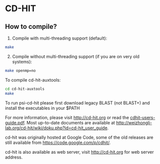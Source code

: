 # CD-HIT 

## How to compile?
  1. Compile with multi-threading support (default): 
```bash
make
````
  2. Compile without multi-threading support (if you are on very old systems): 
```bash
make openmp=no
```

To compile cd-hit-auxtools:
```bash
cd cd-hit-auxtools
make
```

To run psi-cd-hit please first download legacy BLAST (not BLAST+) and install the executables in your $PATH

For more information, please visit http://cd-hit.org or read the [cdhit-users-guide.pdf](https://github.com/weizhongli/cdhit/blob/master/doc/cdhit-user-guide.pdf). 
Most up-to-date documents are available at http://weizhongli-lab.org/cd-hit/wiki/doku.php?id=cd-hit_user_guide.

cd-hit was originally hosted at Google Code, some of the old releases are still available from https://code.google.com/p/cdhit/.

cd-hit is also available as web server, visit http://cd-hit.org for web server address.
